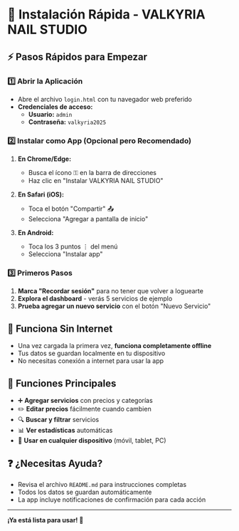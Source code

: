 # 🚀 Instalación Rápida - VALKYRIA NAIL STUDIO

## ⚡ Pasos Rápidos para Empezar

### 1️⃣ Abrir la Aplicación
- Abre el archivo `login.html` con tu navegador web preferido
- **Credenciales de acceso:**
  - **Usuario:** `admin`
  - **Contraseña:** `valkyria2025`

### 2️⃣ Instalar como App (Opcional pero Recomendado)
1. **En Chrome/Edge:**
   - Busca el ícono ⚿ en la barra de direcciones
   - Haz clic en "Instalar VALKYRIA NAIL STUDIO"

2. **En Safari (iOS):**
   - Toca el botón "Compartir" 📤
   - Selecciona "Agregar a pantalla de inicio"

3. **En Android:**
   - Toca los 3 puntos ⋮ del menú
   - Selecciona "Instalar app"

### 3️⃣ Primeros Pasos
1. **Marca "Recordar sesión"** para no tener que volver a loguearte
2. **Explora el dashboard** - verás 5 servicios de ejemplo
3. **Prueba agregar un nuevo servicio** con el botón "Nuevo Servicio"

## 📱 Funciona Sin Internet
- Una vez cargada la primera vez, **funciona completamente offline**
- Tus datos se guardan localmente en tu dispositivo
- No necesitas conexión a internet para usar la app

## 🎯 Funciones Principales
- ➕ **Agregar servicios** con precios y categorías
- ✏️ **Editar precios** fácilmente cuando cambien
- 🔍 **Buscar y filtrar** servicios
- 📊 **Ver estadísticas** automáticas
- 📱 **Usar en cualquier dispositivo** (móvil, tablet, PC)

## ❓ ¿Necesitas Ayuda?
- Revisa el archivo `README.md` para instrucciones completas
- Todos los datos se guardan automáticamente
- La app incluye notificaciones de confirmación para cada acción

---
**¡Ya está lista para usar! 🎉**